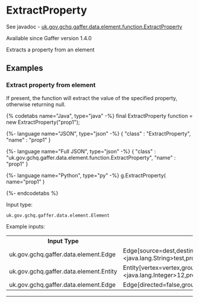 # ExtractProperty
See javadoc - [uk.gov.gchq.gaffer.data.element.function.ExtractProperty](ref://../../javadoc/gaffer/uk/gov/gchq/gaffer/data/element/function/ExtractProperty.html)

Available since Gaffer version 1.4.0

Extracts a property from an element

## Examples

### Extract property from element

If present, the function will extract the value of the specified property, otherwise returning null.


{% codetabs name="Java", type="java" -%}
final ExtractProperty function = new ExtractProperty("prop1");

{%- language name="JSON", type="json" -%}
{
  "class" : "ExtractProperty",
  "name" : "prop1"
}

{%- language name="Full JSON", type="json" -%}
{
  "class" : "uk.gov.gchq.gaffer.data.element.function.ExtractProperty",
  "name" : "prop1"
}

{%- language name="Python", type="py" -%}
g.ExtractProperty( 
  name="prop1" 
)

{%- endcodetabs %}

Input type:

```
uk.gov.gchq.gaffer.data.element.Element
```

Example inputs:
<table style="display: block;">
<tr><th>Input Type</th><th>Input</th><th>Result Type</th><th>Result</th></tr>
<tr><td>uk.gov.gchq.gaffer.data.element.Edge</td><td>Edge[source=dest,destination=src,directed=false,group=edge,properties=Properties[prop2=&lt;java.lang.String&gt;test,prop1=&lt;java.lang.Integer&gt;3]]</td><td>java.lang.Integer</td><td>3</td></tr>
<tr><td>uk.gov.gchq.gaffer.data.element.Entity</td><td>Entity[vertex=vertex,group=entity,properties=Properties[prop2=&lt;java.lang.Integer&gt;2,prop1=&lt;java.lang.Integer&gt;12,prop3=&lt;java.lang.String&gt;test]]</td><td>java.lang.Integer</td><td>12</td></tr>
<tr><td>uk.gov.gchq.gaffer.data.element.Edge</td><td>Edge[directed=false,group=UNKNOWN,properties=Properties[]]</td><td></td><td>null</td></tr>
</table>

-----------------------------------------------

